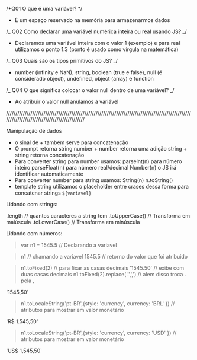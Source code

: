 /*Q01
O que é uma variável?
*/

- É um espaço reservado na memória para armazenarmos dados

/_ Q02
Como declarar uma variável numérica inteira ou real usando JS?
_/

- Declaramos uma variável inteira com o valor 1 (exemplo) e para real utilizamos o ponto 1.3 (ponto é usado como vírgula na matemática)

/_ Q03
Quais são os tipos primitivos do JS?
_/

- number (infinity e NaN), string, boolean (true e false), null (é considerado object), undefined, object (array) e function

/_ Q04
O que significa colocar o valor null dentro de uma variável?
_/

- Ao atribuir o valor null anulamos a variável

/////////////////////////////////////////////////////////////////////////////////////////////////////////////////////////////////////////////

Manipulação de dados

- o sinal de + também serve para concatenação
- O prompt retorna string
number + number retorna uma adição
string + string retorna concatenação
- Para converter string para number usamos:
parseInt(n) para número inteiro
parseFloat(n) para número real/decimal
Number(n) o JS irá identificar automaticamente
- Para converter number para string usamos:
String(n)
n.toString()
- template string
utilizamos o placeholder entre crases dessa forma para concatenar strings `${variavel}`

Lidando com strings:

.length // quantos caracteres a string tem
.toUpperCase() // Transforma em maiúscula
.toLowerCase() // Transforma em minúscula

Lidando com números:

> var n1 = 1545.5 // Declarando a variavel

> n1 // chamando a variavel
1545.5 // retorno do valor que foi atribuido

> n1.toFixed(2) // para fixar as casas decimais
'1545.50' // exibe com duas casas decimais
> n1.toFixed(2).replace('.',',') // alem disso troca . pela ,

'1545,50'

> n1.toLocaleString('pt-BR',{style: 'currency', currency: 'BRL'
}) // atributos para mostrar em valor monetário

'R$ 1.545,50'

> n1.toLocaleString('pt-BR',{style: 'currency', currency: 'USD'
}) // atributos para mostrar em valor monetário

'US$ 1,545,50'


